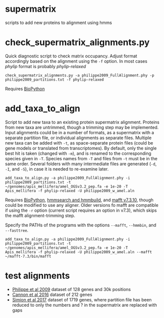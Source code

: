 # supermatrix #
scripts to add new proteins to alignment using hmms

# check_supermatrix_alignments.py #
Quick diagnostic script to check matrix occupancy. Adjust format accordingly based on the alignment using the `-f` option. In most cases *phylip* format is probably *phylip-relaxed*

`check_supermatrix_alignments.py -a philippe2009_FullAlignment.phy -p philippe2009_partitions.txt -f phylip-relaxed`

Requires [BioPython](http://biopython.org/wiki/Download)

# add_taxa_to_align #
Script to add new taxa to an existing protein supermatrix alignment. Proteins from new taxa are untrimmed, though a trimming step may be implemented. Input alignments could be in a number of formats, as a supermatrix with a separate partition file, or individual alignments as separate files. Multiple new taxa can be added with `-t`, as space-separate protein files (could be gene models or translated from transcriptomes). By default, only the single best hit is taken (changed with `-m`), and is renamed to the corresponding species given in `-T`. Species names from `-T` and files from `-t` must be in the same order. Several folders with many intermediate files are generated (`-d`, `-I`, and `-S`), in case it is needed to re-examine later.

`add_taxa_to_align.py -a philippe2009_FullAlignment.phy -i philippe2009_partitions.txt -t ~/genomes/apis_mellifera/amel_OGSv3.2_pep.fa -e 1e-20 -T Apis_mellifera -f phylip-relaxed -U philippe2009_w_amel.aln`

Requires [BioPython](http://biopython.org/wiki/Download), [hmmsearch and hmmbuild](http://hmmer.org/), and [mafft v7.3.10](http://mafft.cbrc.jp/alignment/software/source.html), though could be modified to use any aligner. Older versions fo mafft are compatible if using the `-r` option  (current script requires an option in v7.3), which skips the mafft alignment-trimming step.

Specify the PATHs of the programs with the options `--mafft`, `--hmmbin`, and `--fasttree`.

`add_taxa_to_align.py -a philippe2009_FullAlignment.phy -i philippe2009_partitions.txt -t ~/genomes/apis_mellifera/amel_OGSv3.2_pep.fa -e 1e-20 -T Apis_mellifera -f phylip-relaxed -U philippe2009_w_amel.aln --mafft ~/mafft-7.3/bin/mafft`

# test alignments #
* [Philippe et al 2009](https://www.sciencedirect.com/science/article/pii/S0960982209008057) dataset of 128 genes and 30k positions
* [Cannon et al 2016](http://www.nature.com/nature/journal/v530/n7588/full/nature16520.html) dataset of 212 genes
* [Simion et al 2017](https://github.com/psimion/SuppData_Metazoa_2017) dataset of 1719 genes, where partition file has been reduced to only the numbers and ? in the supermatrix are replaced with gaps
